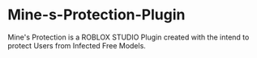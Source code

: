 # Mine-s-Protection-Plugin
Mine's Protection is a ROBLOX STUDIO Plugin created with the intend to protect Users from Infected Free Models.
